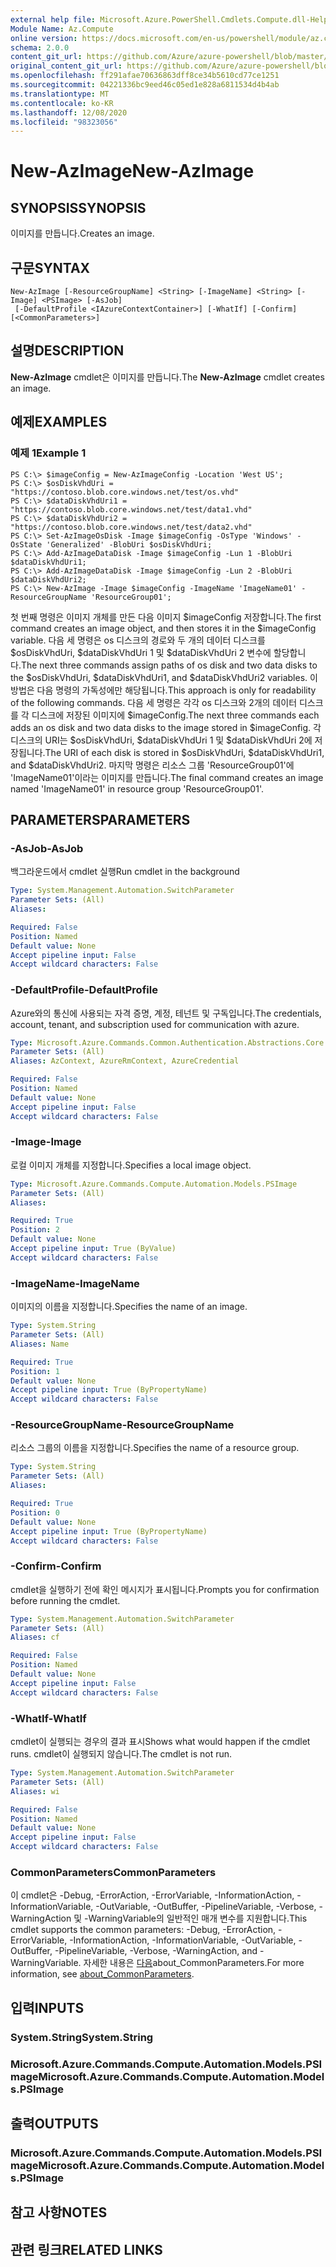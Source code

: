```yaml
---
external help file: Microsoft.Azure.PowerShell.Cmdlets.Compute.dll-Help.xml
Module Name: Az.Compute
online version: https://docs.microsoft.com/en-us/powershell/module/az.compute/new-azimage
schema: 2.0.0
content_git_url: https://github.com/Azure/azure-powershell/blob/master/src/Compute/Compute/help/New-AzImage.md
original_content_git_url: https://github.com/Azure/azure-powershell/blob/master/src/Compute/Compute/help/New-AzImage.md
ms.openlocfilehash: ff291afae70636863dff8ce34b5610cd77ce1251
ms.sourcegitcommit: 04221336bc9eed46c05ed1e828a6811534d4b4ab
ms.translationtype: MT
ms.contentlocale: ko-KR
ms.lasthandoff: 12/08/2020
ms.locfileid: "98323056"
---
```

# <span data-ttu-id="66298-101">New-AzImage</span><span class="sxs-lookup"><span data-stu-id="66298-101">New-AzImage</span></span>

## <span data-ttu-id="66298-102">SYNOPSIS</span><span class="sxs-lookup"><span data-stu-id="66298-102">SYNOPSIS</span></span>
<span data-ttu-id="66298-103">이미지를 만듭니다.</span><span class="sxs-lookup"><span data-stu-id="66298-103">Creates an image.</span></span>

## <span data-ttu-id="66298-104">구문</span><span class="sxs-lookup"><span data-stu-id="66298-104">SYNTAX</span></span>

```
New-AzImage [-ResourceGroupName] <String> [-ImageName] <String> [-Image] <PSImage> [-AsJob]
 [-DefaultProfile <IAzureContextContainer>] [-WhatIf] [-Confirm] [<CommonParameters>]
```

## <span data-ttu-id="66298-105">설명</span><span class="sxs-lookup"><span data-stu-id="66298-105">DESCRIPTION</span></span>
<span data-ttu-id="66298-106">**New-AzImage** cmdlet은 이미지를 만듭니다.</span><span class="sxs-lookup"><span data-stu-id="66298-106">The **New-AzImage** cmdlet creates an image.</span></span>

## <span data-ttu-id="66298-107">예제</span><span class="sxs-lookup"><span data-stu-id="66298-107">EXAMPLES</span></span>

### <span data-ttu-id="66298-108">예제 1</span><span class="sxs-lookup"><span data-stu-id="66298-108">Example 1</span></span>
```
PS C:\> $imageConfig = New-AzImageConfig -Location 'West US';
PS C:\> $osDiskVhdUri = "https://contoso.blob.core.windows.net/test/os.vhd"
PS C:\> $dataDiskVhdUri1 = "https://contoso.blob.core.windows.net/test/data1.vhd"
PS C:\> $dataDiskVhdUri2 = "https://contoso.blob.core.windows.net/test/data2.vhd"
PS C:\> Set-AzImageOsDisk -Image $imageConfig -OsType 'Windows' -OsState 'Generalized' -BlobUri $osDiskVhdUri;
PS C:\> Add-AzImageDataDisk -Image $imageConfig -Lun 1 -BlobUri $dataDiskVhdUri1;
PS C:\> Add-AzImageDataDisk -Image $imageConfig -Lun 2 -BlobUri $dataDiskVhdUri2;
PS C:\> New-AzImage -Image $imageConfig -ImageName 'ImageName01' -ResourceGroupName 'ResourceGroup01';
```

<span data-ttu-id="66298-109">첫 번째 명령은 이미지 개체를 만든 다음 이미지 $imageConfig 저장합니다.</span><span class="sxs-lookup"><span data-stu-id="66298-109">The first command creates an image object, and then stores it in the $imageConfig variable.</span></span>
<span data-ttu-id="66298-110">다음 세 명령은 os 디스크의 경로와 두 개의 데이터 디스크를 $osDiskVhdUri, $dataDiskVhdUri 1 및 $dataDiskVhdUri 2 변수에 할당합니다.</span><span class="sxs-lookup"><span data-stu-id="66298-110">The next three commands assign paths of os disk and two data disks to the $osDiskVhdUri, $dataDiskVhdUri1, and $dataDiskVhdUri2 variables.</span></span>
<span data-ttu-id="66298-111">이 방법은 다음 명령의 가독성에만 해당됩니다.</span><span class="sxs-lookup"><span data-stu-id="66298-111">This approach is only for readability of the following commands.</span></span>
<span data-ttu-id="66298-112">다음 세 명령은 각각 os 디스크와 2개의 데이터 디스크를 각 디스크에 저장된 이미지에 $imageConfig.</span><span class="sxs-lookup"><span data-stu-id="66298-112">The next three commands each adds an os disk and two data disks to the image stored in $imageConfig.</span></span>
<span data-ttu-id="66298-113">각 디스크의 URI는 $osDiskVhdUri, $dataDiskVhdUri 1 및 $dataDiskVhdUri 2에 저장됩니다.</span><span class="sxs-lookup"><span data-stu-id="66298-113">The URI of each disk is stored in $osDiskVhdUri, $dataDiskVhdUri1, and $dataDiskVhdUri2.</span></span>
<span data-ttu-id="66298-114">마지막 명령은 리소스 그룹 'ResourceGroup01'에 'ImageName01'이라는 이미지를 만듭니다.</span><span class="sxs-lookup"><span data-stu-id="66298-114">The final command creates an image named 'ImageName01' in resource group 'ResourceGroup01'.</span></span>

## <span data-ttu-id="66298-115">PARAMETERS</span><span class="sxs-lookup"><span data-stu-id="66298-115">PARAMETERS</span></span>

### <span data-ttu-id="66298-116">-AsJob</span><span class="sxs-lookup"><span data-stu-id="66298-116">-AsJob</span></span>
<span data-ttu-id="66298-117">백그라운드에서 cmdlet 실행</span><span class="sxs-lookup"><span data-stu-id="66298-117">Run cmdlet in the background</span></span>

```yaml
Type: System.Management.Automation.SwitchParameter
Parameter Sets: (All)
Aliases:

Required: False
Position: Named
Default value: None
Accept pipeline input: False
Accept wildcard characters: False
```

### <span data-ttu-id="66298-118">-DefaultProfile</span><span class="sxs-lookup"><span data-stu-id="66298-118">-DefaultProfile</span></span>
<span data-ttu-id="66298-119">Azure와의 통신에 사용되는 자격 증명, 계정, 테넌트 및 구독입니다.</span><span class="sxs-lookup"><span data-stu-id="66298-119">The credentials, account, tenant, and subscription used for communication with azure.</span></span>

```yaml
Type: Microsoft.Azure.Commands.Common.Authentication.Abstractions.Core.IAzureContextContainer
Parameter Sets: (All)
Aliases: AzContext, AzureRmContext, AzureCredential

Required: False
Position: Named
Default value: None
Accept pipeline input: False
Accept wildcard characters: False
```

### <span data-ttu-id="66298-120">-Image</span><span class="sxs-lookup"><span data-stu-id="66298-120">-Image</span></span>
<span data-ttu-id="66298-121">로컬 이미지 개체를 지정합니다.</span><span class="sxs-lookup"><span data-stu-id="66298-121">Specifies a local image object.</span></span>

```yaml
Type: Microsoft.Azure.Commands.Compute.Automation.Models.PSImage
Parameter Sets: (All)
Aliases:

Required: True
Position: 2
Default value: None
Accept pipeline input: True (ByValue)
Accept wildcard characters: False
```

### <span data-ttu-id="66298-122">-ImageName</span><span class="sxs-lookup"><span data-stu-id="66298-122">-ImageName</span></span>
<span data-ttu-id="66298-123">이미지의 이름을 지정합니다.</span><span class="sxs-lookup"><span data-stu-id="66298-123">Specifies the name of an image.</span></span>

```yaml
Type: System.String
Parameter Sets: (All)
Aliases: Name

Required: True
Position: 1
Default value: None
Accept pipeline input: True (ByPropertyName)
Accept wildcard characters: False
```

### <span data-ttu-id="66298-124">-ResourceGroupName</span><span class="sxs-lookup"><span data-stu-id="66298-124">-ResourceGroupName</span></span>
<span data-ttu-id="66298-125">리소스 그룹의 이름을 지정합니다.</span><span class="sxs-lookup"><span data-stu-id="66298-125">Specifies the name of a resource group.</span></span>

```yaml
Type: System.String
Parameter Sets: (All)
Aliases:

Required: True
Position: 0
Default value: None
Accept pipeline input: True (ByPropertyName)
Accept wildcard characters: False
```

### <span data-ttu-id="66298-126">-Confirm</span><span class="sxs-lookup"><span data-stu-id="66298-126">-Confirm</span></span>
<span data-ttu-id="66298-127">cmdlet을 실행하기 전에 확인 메시지가 표시됩니다.</span><span class="sxs-lookup"><span data-stu-id="66298-127">Prompts you for confirmation before running the cmdlet.</span></span>

```yaml
Type: System.Management.Automation.SwitchParameter
Parameter Sets: (All)
Aliases: cf

Required: False
Position: Named
Default value: None
Accept pipeline input: False
Accept wildcard characters: False
```

### <span data-ttu-id="66298-128">-WhatIf</span><span class="sxs-lookup"><span data-stu-id="66298-128">-WhatIf</span></span>
<span data-ttu-id="66298-129">cmdlet이 실행되는 경우의 결과 표시</span><span class="sxs-lookup"><span data-stu-id="66298-129">Shows what would happen if the cmdlet runs.</span></span>
<span data-ttu-id="66298-130">cmdlet이 실행되지 않습니다.</span><span class="sxs-lookup"><span data-stu-id="66298-130">The cmdlet is not run.</span></span>

```yaml
Type: System.Management.Automation.SwitchParameter
Parameter Sets: (All)
Aliases: wi

Required: False
Position: Named
Default value: None
Accept pipeline input: False
Accept wildcard characters: False
```

### <span data-ttu-id="66298-131">CommonParameters</span><span class="sxs-lookup"><span data-stu-id="66298-131">CommonParameters</span></span>
<span data-ttu-id="66298-132">이 cmdlet은 -Debug, -ErrorAction, -ErrorVariable, -InformationAction, -InformationVariable, -OutVariable, -OutBuffer, -PipelineVariable, -Verbose, -WarningAction 및 -WarningVariable의 일반적인 매개 변수를 지원합니다.</span><span class="sxs-lookup"><span data-stu-id="66298-132">This cmdlet supports the common parameters: -Debug, -ErrorAction, -ErrorVariable, -InformationAction, -InformationVariable, -OutVariable, -OutBuffer, -PipelineVariable, -Verbose, -WarningAction, and -WarningVariable.</span></span> <span data-ttu-id="66298-133">자세한 내용은 [다음](http://go.microsoft.com/fwlink/?LinkID=113216)about_CommonParameters.</span><span class="sxs-lookup"><span data-stu-id="66298-133">For more information, see [about_CommonParameters](http://go.microsoft.com/fwlink/?LinkID=113216).</span></span>

## <span data-ttu-id="66298-134">입력</span><span class="sxs-lookup"><span data-stu-id="66298-134">INPUTS</span></span>

### <span data-ttu-id="66298-135">System.String</span><span class="sxs-lookup"><span data-stu-id="66298-135">System.String</span></span>

### <span data-ttu-id="66298-136">Microsoft.Azure.Commands.Compute.Automation.Models.PSImage</span><span class="sxs-lookup"><span data-stu-id="66298-136">Microsoft.Azure.Commands.Compute.Automation.Models.PSImage</span></span>

## <span data-ttu-id="66298-137">출력</span><span class="sxs-lookup"><span data-stu-id="66298-137">OUTPUTS</span></span>

### <span data-ttu-id="66298-138">Microsoft.Azure.Commands.Compute.Automation.Models.PSImage</span><span class="sxs-lookup"><span data-stu-id="66298-138">Microsoft.Azure.Commands.Compute.Automation.Models.PSImage</span></span>

## <span data-ttu-id="66298-139">참고 사항</span><span class="sxs-lookup"><span data-stu-id="66298-139">NOTES</span></span>

## <span data-ttu-id="66298-140">관련 링크</span><span class="sxs-lookup"><span data-stu-id="66298-140">RELATED LINKS</span></span>
